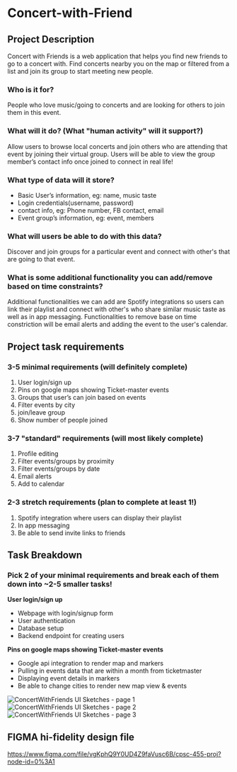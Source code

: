 # Concert-with-Friend

## Project Description

Concert with Friends is a web application that helps you find new friends to go to a concert with. Find concerts nearby you on the map or filtered from a list and join its group to start meeting new people.

### Who is it for? 

People who love music/going to concerts and are looking for others to join them in this event.

### What will it do? (What "human activity" will it support?)

Allow users to browse local concerts and join others who are attending that event by joining their virtual group. Users will be able to view the group member’s contact info once joined to connect in real life! 

### What type of data will it store? 

- Basic User’s information, eg: name, music taste
- Login credentials(username, password)
- contact info, eg: Phone number, FB contact, email
- Event group’s information, eg: event, members

### What will users be able to do with this data?

Discover and join groups for a particular event and connect with other's that are going to that event.

### What is some additional functionality you can add/remove based on time constraints?

Additional functionalities we can add are Spotify integrations so users can link their playlist and connect with other's who share similar music taste as well as in app messaging.
Functionalities to remove base on time constriction will be email alerts and adding the event to the user's calendar.

## Project task requirements

### 3-5 minimal requirements (will definitely complete)

1. User login/sign up
2. Pins on google maps showing Ticket-master events 
3. Groups that user’s can join based on events
4. Filter events by city
5. join/leave group
6. Show number of people joined

### 3-7 "standard" requirements (will most likely complete)

1. Profile editing
2. Filter events/groups by proximity
3. Filter events/groups by date
4. Email alerts
5. Add to calendar

### 2-3 stretch requirements (plan to complete at least 1!)

1. Spotify integration where users can display their playlist
2. In app messaging 
3. Be able to send invite links to friends

## Task Breakdown

### Pick 2 of your minimal requirements and break each of them down into ~2-5 smaller tasks!

**User login/sign up**
- Webpage with login/signup form
- User authentication
- Database setup
- Backend endpoint for creating users

**Pins on google maps showing Ticket-master events** 

- Google api integration to render map and markers
- Pulling in events data that are within a month from ticketmaster 
- Displaying event details in markers
- Be able to change cities to render new map view & events


![ConcertWithFriends UI Sketches - page 1](https://user-images.githubusercontent.com/20137196/119717563-aff2f480-be23-11eb-8019-d0c779ffb7e8.jpeg)
![ConcertWithFriends UI Sketches - page 2](https://user-images.githubusercontent.com/20137196/119717618-c305c480-be23-11eb-8b5b-da8099e19d83.jpeg)
![ConcertWithFriends UI Sketches - page 3](https://user-images.githubusercontent.com/20137196/119717626-c600b500-be23-11eb-9f9c-61731502f1a9.jpeg)


## FIGMA hi-fidelity design file
https://www.figma.com/file/vgKphQ9Y0UD4Z9faVusc6B/cpsc-455-proj?node-id=0%3A1
